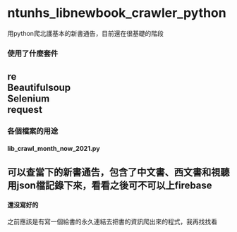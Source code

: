 # ntunhs_libnewbook_crawler_python
用python爬北護基本的新書通告，目前還在很基礎的階段  
### 使用了什麼套件  
re  
Beautifulsoup  
Selenium  
request  
---  
### 各個檔案的用途  
#### lib_crawl_month_now_2021.py  
可以查當下的新書通告，包含了中文書、西文書和視聽  
用json檔記錄下來，看看之後可不可以上firebase  
---  
#### 還沒寫好的  
之前應該是有寫一個給書的永久連結去把書的資訊爬出來的程式，我再找找看  